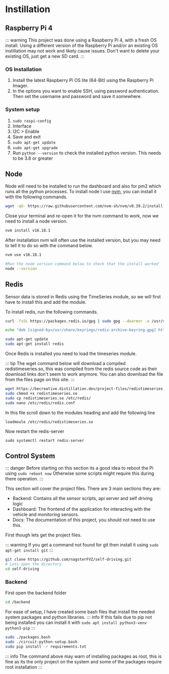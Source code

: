 # Instillation

## Raspberry Pi 4
::: warning This project was done using a Raspberry Pi 4, with a fresh OS install. Using a different version of the Raspberry Pi and/or an existing OS instillation may not work and likely cause issues. Don't want to delete your existing OS, just get a new SD card. 
:::

### OS Installation
1. Install the latest Raspberry Pi OS lite (64-Bit) using the Raspberry Pi Imager.
2. In the options you want to enable SSH, using password authentication. Then set the username and password and save it somewhere.

### System setup

1. ``sudo raspi-config``
2. Interface
3. I2C > Enable
4. Save and exit
5. ``sudo apt-get update``
6. ``sudo apt-get upgrade``
7. Run ``python --version`` to check the installed python version. This needs to be 3.8 or greater

## Node
Node will need to be installed to run the dashboard and also for pm2 which runs all the python processes. To install node I use [nvm](https://github.com/nvm-sh/nvm), you can install it with the following commands.
```bash
wget -qO- https://raw.githubusercontent.com/nvm-sh/nvm/v0.39.2/install.sh | bash
```
Close your terminal and re-open it for the nvm command to work, now we need to install a node version.
```bash
nvm install v16.18.1
```
After installation nvm will often use the installed version, but you may need to tell it to do so with the command below.
```bash
nvm use v16.18.1

#Run the node version command below to check that the install worked
node --version
```
## Redis
Sensor data is stored in Redis using the TimeSeries module, so we will first have to install this and add the module.

To install redis, run the following commands.
```bash
curl -fsSL https://packages.redis.io/gpg | sudo gpg --dearmor -o /usr/share/keyrings/redis-archive-keyring.gpg

echo "deb [signed-by=/usr/share/keyrings/redis-archive-keyring.gpg] https://packages.redis.io/deb $(lsb_release -cs) main" | sudo tee /etc/apt/sources.list.d/redis.list

sudo apt-get update
sudo apt-get install redis
```
Once Redis is installed you need to load the timeseries module.

::: tip The wget command below will download a compiled redistimeseries.so, this was compiled from the redis source code as their download links don't seem to work anymore. You can also download the file from the files page on this site.
:::

```bash
wget https://becreative.distillation.dev/project-files/redistimeseries.so
sudo chmod +x redistimeseries.so
sudo cp redistimeseries.so /etc/redis/
sudo nano /etc/redis/redis.conf
```
In this file scroll down to the modules heading and add the following line
```
loadmoule /etc/redis/redistimeseries.so
```
Now restart the redis-server
```
sudo systemctl restart redis-server
```

## Control System
::: danger Before starting on this section its a good idea to reboot the Pi using ``sudo reboot now`` Otherwise some scripts might require this during there operation.
:::

This section will cover the project files. There are 3 main sections they are:
- Backend: Contains all the sensor scripts, api server and self driving logic
- Dashboard: The frontend of the application for interacting with the vehicle and monitoring sensors.
- Docs: The documentation of this project, you should not need to use this.

First though lets get the project files.

::: warning If you get a command not found for git then install it using ``sudo apt-get install git``
:::
```bash
git clone https://github.com/nagsterFVZ/self-driving.git
# Lets open the directory
cd self-driving
```
### Backend
First open the backend folder
```bash
cd /backend
```
For ease of setup, I have created some bash files that install the needed system packages and python libraries.
::: info If this fails due to pip not being installed you can install it with
``sudo apt install python3-venv python3-pip`` 
:::

```bash
sudo ./packages.bash
sudo ./circuit-python-setup.bash
sudo pip install -r requirements.txt
```
::: info The command above may warn of installing packages as root, this is fine as its the only project on the system and some of the packages require root installation
:::

